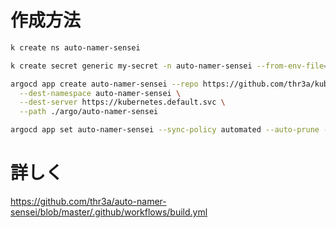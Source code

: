 # 作成方法

```sh
k create ns auto-namer-sensei

k create secret generic my-secret -n auto-namer-sensei --from-env-file=.env

argocd app create auto-namer-sensei --repo https://github.com/thr3a/kubernetes-manifests.git \
  --dest-namespace auto-namer-sensei \
  --dest-server https://kubernetes.default.svc \
  --path ./argo/auto-namer-sensei

argocd app set auto-namer-sensei --sync-policy automated --auto-prune --allow-empty
```

# 詳しく

https://github.com/thr3a/auto-namer-sensei/blob/master/.github/workflows/build.yml
